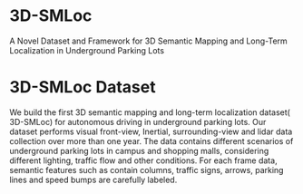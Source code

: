 # 3D-SMLoc
A Novel Dataset and Framework for 3D Semantic Mapping and Long-Term Localization in Underground Parking Lots

# 3D-SMLoc Dataset
We build the first 3D semantic mapping and long-term localization dataset( 3D-SMLoc) for autonomous driving 
in underground parking lots. Our dataset performs visual front-view, Inertial, surrounding-view and lidar data
collection over more than one year. The data contains different scenarios of underground parking lots in campus 
and shopping malls, considering different lighting, traffic flow and other conditions. For each frame data, semantic
features such as contain columns, traffic signs, arrows, parking lines and speed bumps are carefully labeled.

